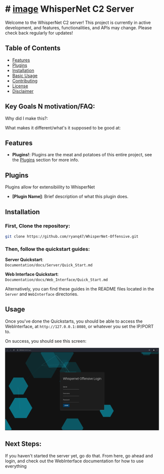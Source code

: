# # [image](WebInterface/static/icon_full.png) WhisperNet C2 Server

Welcome to the WhisperNet C2 server! This project is currently in active development, and features, functionalities, and APIs may change. Please check back regularly for updates! 

## Table of Contents

- [Features](#features)
- [Plugins](#plugins)
- [Installation](#installation)
- [Basic Usage](#usage)
- [Contributing](#contributing)
- [License](#license)
- [Disclaimer](#disclaimer)

## Key Goals N motivation/FAQ:

Why did I make this?:


What makes it different/what's it supposed to be good at:



## Features

- **Plugins!**: Plugins are the meat and potatoes of this entire project, see the [Plugins](#plugins) section for more info.

## Plugins

Plugins allow for extensibiility to WhisperNet

- **[Plugin Name]**: Brief description of what this plugin does.

## Installation

### First, Clone the repository:

   ```bash
   git clone https://github.com/ryanq47/WhisperNet-Offensive.git
   ```


### Then, follow the quickstart guides:

**Server Quickstart**:  
   `Documentation/docs/Server/Quick_Start.md`

**Web Interface Quickstart**:  
   `Documentation/docs/Web_Interface/Quick_Start.md`

Alternatively, you can find these guides in the README files located in the `Server` and `WebInterface` directories.



## Usage

Once you've done the Quickstarts, you should be able to access the WebInterface, at `http://127.0.0.1:8080`, or whatever you set the IP/PORT to.

On success, you should see this screen:

![Login Page](Documentation/images/webinterface/login_screen.png)



## Next Steps:

If you haven't started the server yet, go do that. From here, go ahead and login, and check out the WebInterface documentation for how to use everything

